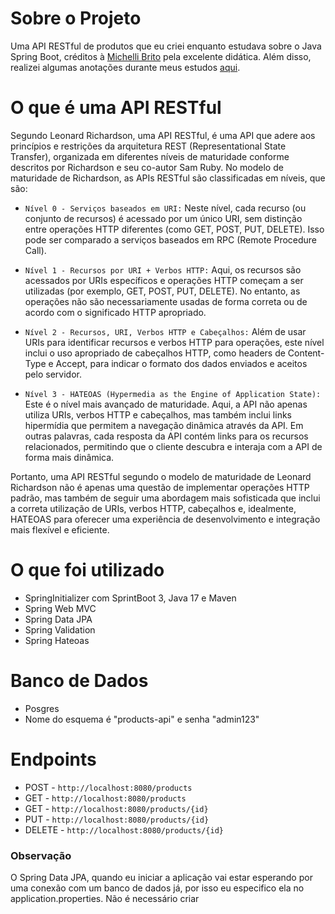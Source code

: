 # Sobre o Projeto
Uma API RESTful de produtos que eu criei enquanto estudava sobre o Java Spring Boot, créditos à [Michelli Brito](https://www.youtube.com/watch?v=wlYvA2b1BWI) pela excelente didática. Além disso, realizei algumas anotações durante meus estudos [aqui](https://jporcel.notion.site/Anota-es-sobre-o-Spring-Boot-e-Spring-Framework-193352e1cc394c1d89159c6b1af71504?pvs=4).

# O que é uma API RESTful
Segundo Leonard Richardson, uma API RESTful, é uma API que adere aos princípios e restrições da arquitetura REST (Representational State Transfer), organizada em diferentes níveis de maturidade conforme descritos por Richardson e seu co-autor Sam Ruby.
No modelo de maturidade de Richardson, as APIs RESTful são classificadas em níveis, que são:
* ```Nível 0 - Serviços baseados em URI:``` Neste nível, cada recurso (ou conjunto de recursos) é acessado por um único URI, sem distinção entre operações HTTP diferentes (como GET, POST, PUT, DELETE). Isso pode ser comparado a serviços baseados em RPC (Remote Procedure Call).

* ```Nível 1 - Recursos por URI + Verbos HTTP:``` Aqui, os recursos são acessados por URIs específicos e operações HTTP começam a ser utilizadas (por exemplo, GET, POST, PUT, DELETE). No entanto, as operações não são necessariamente usadas de forma correta ou de acordo com o significado HTTP apropriado.

* ```Nível 2 - Recursos, URI, Verbos HTTP e Cabeçalhos:``` Além de usar URIs para identificar recursos e verbos HTTP para operações, este nível inclui o uso apropriado de cabeçalhos HTTP, como headers de Content-Type e Accept, para indicar o formato dos dados enviados e aceitos pelo servidor.

* ```Nível 3 - HATEOAS (Hypermedia as the Engine of Application State):``` Este é o nível mais avançado de maturidade. Aqui, a API não apenas utiliza URIs, verbos HTTP e cabeçalhos, mas também inclui links hipermídia que permitem a navegação dinâmica através da API. Em outras palavras, cada resposta da API contém links para os recursos relacionados, permitindo que o cliente descubra e interaja com a API de forma mais dinâmica.

Portanto, uma API RESTful segundo o modelo de maturidade de Leonard Richardson não é apenas uma questão de implementar operações HTTP padrão, mas também de seguir uma abordagem mais sofisticada que inclui a correta utilização de URIs, verbos HTTP, cabeçalhos e, idealmente, HATEOAS para oferecer uma experiência de desenvolvimento e integração mais flexível e eficiente.

# O que foi utilizado
* SpringInitializer com SprintBoot 3, Java 17 e Maven
* Spring Web MVC
* Spring Data JPA
* Spring Validation
* Spring Hateoas

# Banco de Dados
* Posgres
* Nome do esquema é "products-api" e senha "admin123"

# Endpoints
* POST   - ```http://localhost:8080/products```
* GET    - ```http://localhost:8080/products```
* GET    - ```http://localhost:8080/products/{id}```
* PUT    - ```http://localhost:8080/products/{id}```
* DELETE - ```http://localhost:8080/products/{id}```

### Observação
O Spring Data JPA, quando eu iniciar a aplicação vai estar esperando por uma conexão com um banco de dados já, por isso eu especifico ela no application.properties. Não é necessário criar    